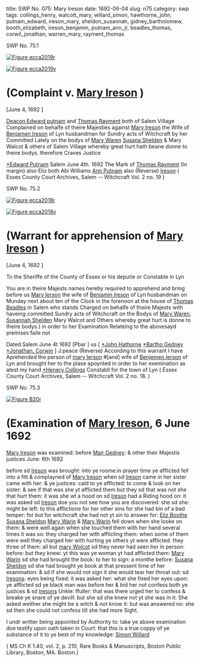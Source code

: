 title: SWP No. 075: Mary Ireson
date: 1692-06-04
slug: n75
category: swp
tags: collings_henry, walcott_mary, willard_simon, hawthorne_john, putnam_edward, ireson_mary, sheldon_susannah, gidney_bartholomew, booth_elizabeth, ireson_benjamin, putnam_ann_jr, beadles_thomas, corwil_jonathan, warren_mary, rayment_thomas




<div markdown class="doc" id="n75.1">

<div class="doc_id">SWP No. 75.1</div>



<span markdown class="figure">[![Figure ecca2019r](archives/ecca/thumb/ecca2019r.jpg)](archives/ecca/large/ecca2019r.jpg)</span>



<span markdown class="figure">[![Figure ecca2019v](archives/ecca/thumb/ecca2019v.jpg)](archives/ecca/large/ecca2019v.jpg)</span>


# (Complaint v. [Mary Ireson](/tag/ireson_mary.html) )

[June 4, 1692 ]

[Deacon Edward putnam](/tag/putnam_edward.html) and [Thomas Rayment](/tag/rayment_thomas.html) both of Salem Village Complained on behalfe of theire Majesties against [Mary Ireson](/tag/ireson_mary.html) the Wife of [Benjamen Ireson](/tag/ireson_benjamin.html) of Lyn husbandman for Sundry acts of Witchcraft by her Committed Lately on the bodys of [Mary Waren](/tag/warren_mary.html) [Susana Shelden](/tag/sheldon_susannah.html) & Mary Walcot & others of Salem Village whereby great hurt hath beane donne to theire bodys. therefore Craves Justice

[*Edward Putnam](/tag/putnam_edward.html)
Salem  June 4th. 1692  The Mark of [Thomas Rayment](/tag/rayment_thomas.html) (In margin) also Eliz both Abi Williams [Ann Putnam](/tag/putnam_ann_jr.html) also (Reverse) [Ireson](/tag/ireson_mary.html) ( Essex County Court Archives, Salem -- Witchcraft Vol. 2 no. 19 )

</div>



<div markdown class="doc" id="n75.2">

<div class="doc_id">SWP No. 75.2</div>



<span markdown class="figure">[![Figure ecca2018r](archives/ecca/thumb/ecca2018r.jpg)](archives/ecca/large/ecca2018r.jpg)</span>



<span markdown class="figure">[![Figure ecca2018v](archives/ecca/thumb/ecca2018v.jpg)](archives/ecca/large/ecca2018v.jpg)</span>


# (Warrant for apprehension of [Mary Ireson](/tag/ireson_mary.html) )

[June 4, 1692 ]

To the Sheriffe of the County of Essex or his deputie or Constable in Lyn

You are in theire Majests names hereby required to apprehend and bring before us [Mary Ierson](/tag/ireson_mary.html) the wife of [Benjamin Ireson](/tag/ireson_benjamin.html) of Lyn husbandman on Munday next about ten of the Clock in the forenoon at the house of [Thomas Beadles](/tag/beadles_thomas.html) in Salem who stands Charged on behalfe of theire Majests with haveing committed Sundry acts of Witchcraft on the Bodys of [Mary Waren](/tag/warren_mary.html), [Susannah Shelden](/tag/sheldon_susannah.html) Mary Walcot and Others whereby great hurt is donne to theire bodys.) in order to her Examination Relateing to the abovesayd premises faile not

 
Dated Salem  June 4t 1692  [Pbar ] us [ [*John Hathorne](/tag/hawthorne_john.html) [*Bartho Gedney](/tag/gidney_bartholomew.html) [*Jonathan. Corwin](/tag/corwil_jonathan.html) ] J:peace (Reverse) According to this warrant I have Aprehended the person of [mary Ierson](/tag/ireson_mary.html) #[and] wife of [Benjemen Ierson](/tag/ireson_benjamin.html) of Lyn and brought her to the plase apoynted in order to her exemination as atest my hand [*Henery Collings](/tag/collings_henry.html) Constabll for the town of Lyn ( Essex County Court Archives, Salem -- Witchcraft Vol. 2 no. 18. )

</div>



<div markdown class="doc" id="n75.3">

<div class="doc_id">SWP No. 75.3</div>



<span markdown class="figure">[![Figure B20r](archives/BPL/gifs/B20A.gif)](archives/BPL/LARGE/B20A.jpg)</span>


# (Examination of [Mary Ireson](/tag/ireson_mary.html), 6 June 1692

[Mary Ireson](/tag/ireson_mary.html) was examined: before [Majr Gedney](/tag/gidney_bartholomew.html): & other their Majestis justices June: 6th 1692

before sd [Ireson](/tag/ireson_mary.html) was brought: into ye roome:in prayer time ye afflicted fell into a fitt & complayned of [Mary Ireson](/tag/ireson_mary.html) when sd [Ireson](/tag/ireson_mary.html) came in her sister came with her: & ye justices: cald to ye afflicted: to come & look on her sister: & see if that was she yt afflicted them but they sd that was not she that hurt them: it was she wt a hood on sd [Ireson](/tag/ireson_mary.html) had a Riding hood on: it was asked sd [Ireson](/tag/ireson_mary.html) doe you not see how you are discovered: she sd she: might be left: to this afflictione for her other sins for she had bin of a bad temper: for but for witchcraft she had not yt sin to answer for: [Eliz Boothe](/tag/booth_elizabeth.html) [Susana Sheldon](/tag/sheldon_susannah.html) [Mary Warin](/tag/warren_mary.html) & [Mary Warin](/tag/warren_mary.html) fell down when she looke on them: & were well again when she touched them with her hand several times it was so: they charged her with afflicting them: when some of them were well they charged her with hurting ye others yt were afflicted: they three of them: all but [mary Wolcot](/tag/walcott_mary.html) sd they never had seen her in person: before: but they knew: yt this was ye woman yt had afflicted them: [Mary Warin](/tag/warren_mary.html) sd she had brought the book: to her to sign: a monthe before: [Susana Sheldon](/tag/sheldon_susannah.html) sd she had brought ye book at that pressent time of her examination: & sd if she would not sign it she would tear her throat out: sd [Iresons](/tag/ireson_mary.html): eyes being fixed: it was asked her: what she fixed her eyes upon: ye afflicted sd ye black man was before her & bid her not confess both ye justices & sd [Iresons](/tag/ireson_mary.html) Unkle: ffuller: that was there urged her to confess & breake ye snare of ye devill: but she sd she knew not yt she was in it: She asked weither she might be a witch & not know it: but was answered no: she sd then she could not confess till she had more Sight.

I undr writter being appointed by Authority to: take ye above examination doe testify upon oath taken in Court: that this is a true coppy of ye substance of it to ye best of my knowledge: [Simon Willard](/tag/willard_simon.html)

( MS Ch K 1.40, vol. 2, p. 210, Rare Books & Manuscripts, Boston Public Library, Boston, MA. Boston.)


</div>


